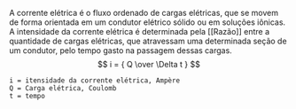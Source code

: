 A corrente elétrica é o fluxo ordenado de cargas elétricas, que se movem de forma orientada em um condutor elétrico sólido ou em soluções iônicas.
A intensidade da corrente elétrica é determinada pela [[Razão]] entre a quantidade de cargas elétricas, que atravessam uma determinada seção de um condutor, pelo tempo gasto na passagem dessas cargas.
$$ i = { Q \over \Delta t } $$

	i = itensidade da corrente elétrica, Ampère
	Q = Carga elétrica, Coulomb
	t = tempo


